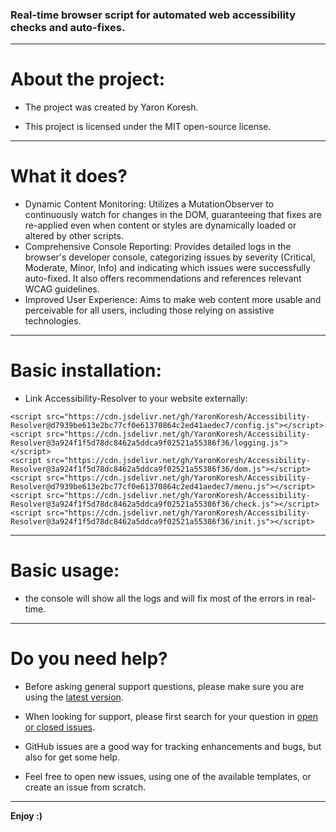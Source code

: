 ### Real-time browser script for automated web accessibility checks and auto-fixes.

- - -

# About the project:

* The project was created by Yaron Koresh.

* This project is licensed under the MIT open-source license.

- - -

# What it does?

* Dynamic Content Monitoring: Utilizes a MutationObserver to continuously watch for changes in the DOM, guaranteeing that fixes are re-applied even when content or styles are dynamically loaded or altered by other scripts.
* Comprehensive Console Reporting: Provides detailed logs in the browser's developer console, categorizing issues by severity (Critical, Moderate, Minor, Info) and indicating which issues were successfully auto-fixed. It also offers recommendations and references relevant WCAG guidelines.
* Improved User Experience: Aims to make web content more usable and perceivable for all users, including those relying on assistive technologies.

- - -

# Basic installation:

* Link Accessibility-Resolver to your website externally:
```
<script src="https://cdn.jsdelivr.net/gh/YaronKoresh/Accessibility-Resolver@d7939be613e2bc77cf0e61370864c2ed41aedec7/config.js"></script>
<script src="https://cdn.jsdelivr.net/gh/YaronKoresh/Accessibility-Resolver@3a924f1f5d78dc8462a5ddca9f02521a55386f36/logging.js"></script>
<script src="https://cdn.jsdelivr.net/gh/YaronKoresh/Accessibility-Resolver@3a924f1f5d78dc8462a5ddca9f02521a55386f36/dom.js"></script>
<script src="https://cdn.jsdelivr.net/gh/YaronKoresh/Accessibility-Resolver@d7939be613e2bc77cf0e61370864c2ed41aedec7/menu.js"></script>
<script src="https://cdn.jsdelivr.net/gh/YaronKoresh/Accessibility-Resolver@3a924f1f5d78dc8462a5ddca9f02521a55386f36/check.js"></script>
<script src="https://cdn.jsdelivr.net/gh/YaronKoresh/Accessibility-Resolver@3a924f1f5d78dc8462a5ddca9f02521a55386f36/init.js"></script>
```

- - -

# Basic usage:

* the console will show all the logs and will fix most of the errors in real-time.

- - -

# Do you need help?

* Before asking general support questions, please make sure you are using the [latest version](https://github.com/YaronKoresh/Accessibility-Resolver/releases/latest).

* When looking for support, please first search for your question in [open or closed issues](https://github.com/YaronKoresh/Accessibility-Resolver/issues?q=is%3Aissue).

* GitHub issues are a good way for tracking enhancements and bugs, but also for get some help.

* Feel free to open new issues, using one of the available templates, or create an issue from scratch.

- - -

**Enjoy :)**
